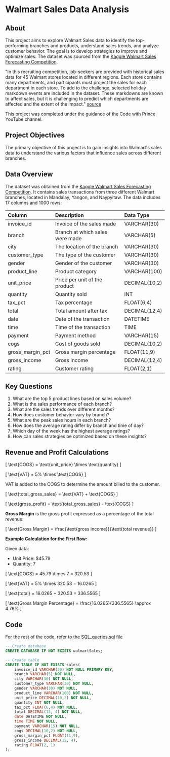 # Walmart Sales Data Analysis

## About

This project aims to explore Walmart Sales data to identify the top-performing branches and products, understand sales trends, and analyze customer behavior. The goal is to develop strategies to improve and optimize sales. The dataset was sourced from the [Kaggle Walmart Sales Forecasting Competition](https://www.kaggle.com/c/walmart-recruiting-store-sales-forecasting).

"In this recruiting competition, job-seekers are provided with historical sales data for 45 Walmart stores located in different regions. Each store contains many departments, and participants must project the sales for each department in each store. To add to the challenge, selected holiday markdown events are included in the dataset. These markdowns are known to affect sales, but it is challenging to predict which departments are affected and the extent of the impact." [source](https://www.kaggle.com/c/walmart-recruiting-store-sales-forecasting)

This project was completed under the guidance of the Code with Prince YouTube channel.

## Project Objectives

The primary objective of this project is to gain insights into Walmart's sales data to understand the various factors that influence sales across different branches.

## Data Overview

The dataset was obtained from the [Kaggle Walmart Sales Forecasting Competition](https://www.kaggle.com/c/walmart-recruiting-store-sales-forecasting). It contains sales transactions from three different Walmart branches, located in Mandalay, Yangon, and Naypyitaw. The data includes 17 columns and 1000 rows:

| Column                  | Description                             | Data Type      |
| :---------------------- | :-------------------------------------- | :------------- |
| invoice_id              | Invoice of the sales made               | VARCHAR(30)    |
| branch                  | Branch at which sales were made         | VARCHAR(5)     |
| city                    | The location of the branch              | VARCHAR(30)    |
| customer_type           | The type of the customer                | VARCHAR(30)    |
| gender                  | Gender of the customer                  | VARCHAR(30)    |
| product_line            | Product category                        | VARCHAR(100)   |
| unit_price              | Price per unit of the product           | DECIMAL(10,2)  |
| quantity                | Quantity sold                           | INT            |
| tax_pct                 | Tax percentage                          | FLOAT(6,4)     |
| total                   | Total amount after tax                  | DECIMAL(12,4)  |
| date                    | Date of the transaction                 | DATETIME       |
| time                    | Time of the transaction                 | TIME           |
| payment                 | Payment method                          | VARCHAR(15)    |
| cogs                    | Cost of goods sold                      | DECIMAL(10,2)  |
| gross_margin_pct        | Gross margin percentage                 | FLOAT(11,9)    |
| gross_income            | Gross income                            | DECIMAL(12,4)  |
| rating                  | Customer rating                         | FLOAT(2,1)     |

## Key Questions

1. What are the top 5 product lines based on sales volume?
2. What is the sales performance of each branch?
3. What are the sales trends over different months?
4. How does customer behavior vary by branch?
5. What are the peak sales hours in each branch?
6. How does the average rating differ by branch and time of day?
7. Which day of the week has the highest average ratings?
8. How can sales strategies be optimized based on these insights?

## Revenue and Profit Calculations

\[ \text{COGS} = \text{unit\_price} \times \text{quantity} \]

\[ \text{VAT} = 5\% \times \text{COGS} \]

VAT is added to the COGS to determine the amount billed to the customer.

\[ \text{total\_gross\_sales} = \text{VAT} + \text{COGS} \]

\[ \text{gross\_profit} = \text{total\_gross\_sales} - \text{COGS} \]

**Gross Margin** is the gross profit expressed as a percentage of the total revenue:

\[ \text{Gross Margin} = \frac{\text{gross income}}{\text{total revenue}} \]

**Example Calculation for the First Row:**

Given data:

- Unit Price: $45.79
- Quantity: 7

\[ \text{COGS} = 45.79 \times 7 = 320.53 \]

\[ \text{VAT} = 5\% \times 320.53 = 16.0265 \]

\[ \text{total} = 16.0265 + 320.53 = 336.5565 \]

\[ \text{Gross Margin Percentage} = \frac{16.0265}{336.5565} \approx 4.76\% \]

## Code

For the rest of the code, refer to the [SQL_queries.sql](https://github.com/Princekrampah/WalmartSalesAnalysis/blob/master/SQL_queries.sql) file

```sql
-- Create database
CREATE DATABASE IF NOT EXISTS walmartSales;

-- Create table
CREATE TABLE IF NOT EXISTS sales(
    invoice_id VARCHAR(30) NOT NULL PRIMARY KEY,
    branch VARCHAR(5) NOT NULL,
    city VARCHAR(30) NOT NULL,
    customer_type VARCHAR(30) NOT NULL,
    gender VARCHAR(30) NOT NULL,
    product_line VARCHAR(100) NOT NULL,
    unit_price DECIMAL(10,2) NOT NULL,
    quantity INT NOT NULL,
    tax_pct FLOAT(6,4) NOT NULL,
    total DECIMAL(12, 4) NOT NULL,
    date DATETIME NOT NULL,
    time TIME NOT NULL,
    payment VARCHAR(15) NOT NULL,
    cogs DECIMAL(10,2) NOT NULL,
    gross_margin_pct FLOAT(11,9),
    gross_income DECIMAL(12, 4),
    rating FLOAT(2, 1)
);
